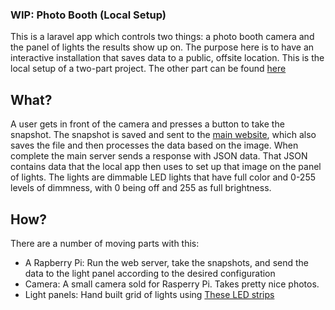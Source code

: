 ### WIP: Photo Booth (Local Setup)
This is a laravel app which controls two things: a photo booth camera and the panel of lights the results show up on. The purpose here is to have an interactive installation that saves data to a public, offsite location. This is the local setup of a two-part project. The other part can be found [here](https://github.com/bobbyleftovers/fen-qtt)

## What?
A user gets in front of the camera and presses a button to take the snapshot. The snapshot is saved and sent to the [main website](https://github.com/bobbyleftovers/fen-qtt), which also saves the file and then processes the data based on the image. When complete the main server sends a response with JSON data. That JSON contains data that the local app then uses to set up that image on the panel of lights. The lights are dimmable LED lights that have full color and 0-255 levels of dimmness, with 0 being off and 255 as full brightness.

## How?
There are a number of moving parts with this:
- A Rapberry Pi: Run the web server, take the snapshots, and send the data to the light panel according to the desired configuration
- Camera: A small camera sold for Rasperry Pi. Takes pretty nice photos.
- Light panels: Hand built grid of lights using [These LED strips](https://smile.amazon.com/jiachenled-flexible-Daylight-Non-waterproof-celebration/dp/B071JNJMS3?pf_rd_p=9dce798c-bef4-4763-ad3c-c17e34738b8b&pd_rd_wg=CqLyz&pf_rd_r=139W811F1DQS15DDKC7W&ref_=pd_gw_bia_d0&pd_rd_w=MC218&pd_rd_r=b9ba1433-45a4-41a4-9c15-e496fda95192)
